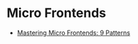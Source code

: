 # Micro Frontends

- [Mastering Micro Frontends: 9 Patterns](https://blog.bitsrc.io/mastering-microfrontends-9-patterns-every-developer-should-know-397081673770)